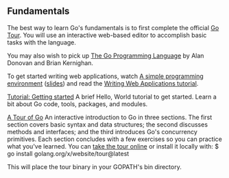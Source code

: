 ## Fundamentals

The best way to learn Go's fundamentals is to first complete the official [Go Tour](https://tour.golang.org/). You will use an interactive web-based editor to accomplish basic tasks with the language.

You may also wish to pick up [The Go Programming Language](https://www.gopl.io/) by Alan Donovan and Brian Kernighan.

To get started writing web applications, watch [A simple programming environment](https://vimeo.com/53221558) ([slides](https://go.dev/talks/2012/simple.slide)) and read the [Writing Web Applications tutorial](https://go.dev/doc/articles/wiki/).

[Tutorial: Getting started](https://go.dev/doc/tutorial/getting-started.html)
A brief Hello, World tutorial to get started. Learn a bit about Go code, tools, packages, and modules.

[A Tour of Go](https://go.dev/tour/)
An interactive introduction to Go in three sections. The first section covers basic syntax and data structures; the second discusses methods and interfaces; and the third introduces Go's concurrency primitives. Each section concludes with a few exercises so you can practice what you've learned. You can [take the tour online](https://go.dev/tour/) or install it locally with:
$ go install golang.org/x/website/tour@latest

This will place the tour binary in your GOPATH's bin directory.